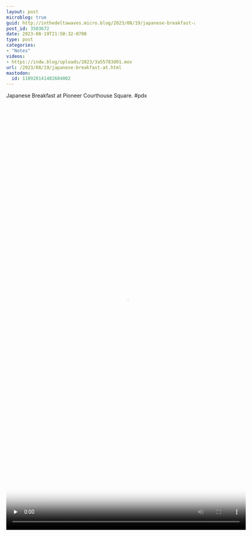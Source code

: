 ```yaml
---
layout: post
microblog: true
guid: http://inthedeltawaves.micro.blog/2023/08/19/japanese-breakfast-at.html
post_id: 3503672
date: 2023-08-19T21:50:32-0700
type: post
categories:
- "Notes"
videos:
- https://indw.blog/uploads/2023/3a55783d01.mov
url: /2023/08/19/japanese-breakfast-at.html
mastodon:
  id: 110920141482684002
---
```

Japanese Breakfast at Pioneer Courthouse Square. #pdx 

<video controls="controls" playsinline="playsinline" src="https://indw.blog/uploads/2023/3a55783d01.mov" width="640" height="1138" poster="https://indw.blog/uploads/2023/c082fe2c5d.png" preload="none"></video>
